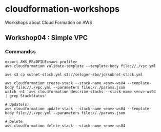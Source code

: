 # cloudformation-workshops
Workshops about Cloud Formation on AWS

## Workshop04 : Simple VPC

### Commandss
```
export AWS_PRsOFILE=<aws-profile>
aws cloudformation validate-template --template-body file://./vpc.yml

aws s3 cp subnet-stack.yml s3://seloger-sbx/jd/subnet-stack.yml

aws cloudformation create-stack --stack-name <env>-ws04 --template-body file://./vpc.yml --parameters file://./params.json
watch -n1 'aws cloudformation describe-stacks --stack-name <env>-ws04 | grep StackStatus'

# Update(s)
aws cloudformation update-stack --stack-name <env>-ws04 --template-body file://./vpc.yml --parameters file://./params.json

# Delete
aws cloudformation delete-stack --stack-name <env>-ws04
```
